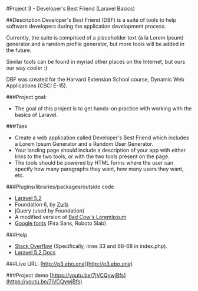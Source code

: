 #Project 3 - Developer's Best Friend (Laravel Basics)


##Description
Developer's Best Friend (DBF) is a suite of tools to help software developers during the application development process. 

Currently, the suite is comprised of a placeholder text (à la Lorem Ipsum) generator and a random profile generator, but more tools will be added in the future.

Similar tools can be found in myriad other places on the Internet, but ours our way cooler :)

DBF was created for the Harvard Extension School course, Dynamic Web Applications (CSCI E-15). 

###Project goal:

+ The goal of this project is to get hands-on practice with working with the basics of Laravel.

###Task

+ Create a web application called Developer's Best Friend which includes a Lorem Ipsum Generator and a Random User Generator.
+ Your landing page should include a description of your app with either links to the two tools, or with the two tools present on the page.
+ The tools should be powered by HTML forms where the user can specify how many paragraphs they want, how many users they want, etc.

###Plugins/libraries/packages/outside code
+ [Laravel 5.2](http://laravel.com)
+ Foundation 6, by [Zurb](http://foundation.zurb.com)
+ jQuery (used by Foundation)
+ A modified version of [Bad Cow's LoremIpsum](https://github.com/Badcow/LoremIpsum)
+ [Google fonts](http://google.com/fonts) (Fira Sans, Roboto Slab)

###Help

+ [Stack Overflow](http://stackoverflow.com/questions/17525288/php-print-out-error-on-specific-div) (Specifically, lines 33 and 66-68 in index.php).
+ [Laravel 5.2 Docs](https://laravel.com/docs/5.2)

###Live URL:
[http://p3.ebo.one](http://p3.ebo.one)


###Project demo
[https://youtu.be/7jVCQywjBfs](https://youtu.be/7jVCQywjBfs)